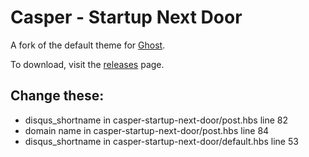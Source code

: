 # Casper - Startup Next Door

A fork of the default theme for [Ghost](http://github.com/tryghost/ghost/).

To download, visit the [releases](https://github.com/TryGhost/Casper/releases) page.

## Change these:

- disqus_shortname in casper-startup-next-door/post.hbs line 82
- domain name in casper-startup-next-door/post.hbs line 84
- disqus_shortname in casper-startup-next-door/default.hbs line 53